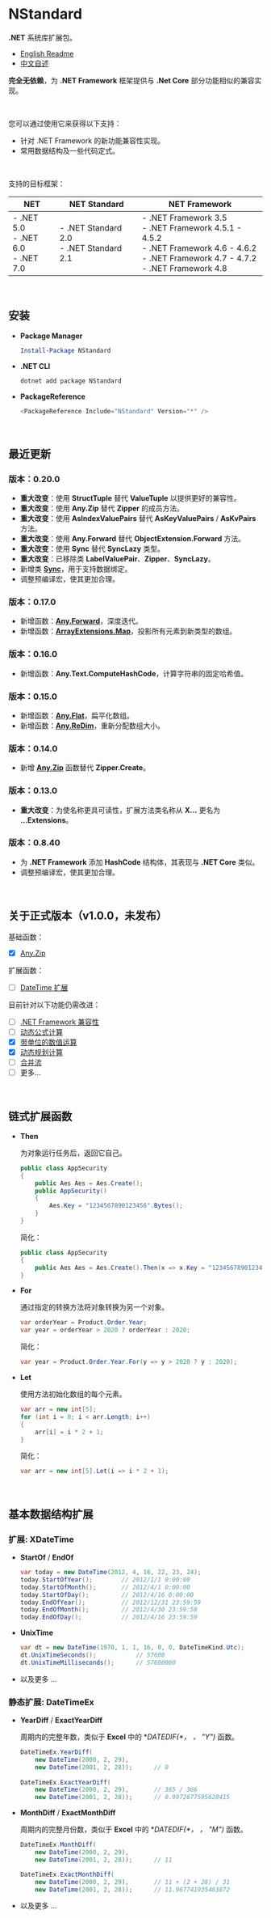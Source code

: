 # NStandard

**.NET** 系统库扩展包。

- [English Readme](https://github.com/zmjack/NStandard/blob/master/README.md)
- [中文自述](https://github.com/zmjack/NStandard/blob/master/README-CN.md)

**完全无依赖**，为 **.NET Framework** 框架提供与 **.Net Core** 部分功能相似的兼容实现。

<br/>

您可以通过使用它来获得以下支持：

- 针对 .NET Framework 的新功能兼容性实现。
- 常用数据结构及一些代码定式。

<br/>

支持的目标框架：

| NET                                        | NET Standard                                 | NET Framework                                                |
| ------------------------------------------ | -------------------------------------------- | ------------------------------------------------------------ |
| - .NET 5.0<br />- .NET 6.0<br />- .NET 7.0 | - .NET Standard 2.0<br />- .NET Standard 2.1 | - .NET Framework 3.5<br />- .NET Framework 4.5.1 - 4.5.2<br />- .NET Framework 4.6 - 4.6.2<br />- .NET Framework 4.7 - 4.7.2<br />- .NET Framework 4.8 |

<br/>

## 安装

- **Package Manager**

  ```powershell
  Install-Package NStandard
  ```

- **.NET CLI**

  ```powershell
  dotnet add package NStandard
  ```

- **PackageReference**

  ```powershell
  <PackageReference Include="NStandard" Version="*" />
  ```

<br/>

## 最近更新

### 版本：0.20.0

- **重大改变**：使用 **StructTuple** 替代 **ValueTuple** 以提供更好的兼容性。
- **重大改变**：使用 **Any.Zip** 替代 **Zipper** 的成员方法。
- **重大改变**：使用 **AsIndexValuePairs** 替代 **AsKeyValuePairs** / **AsKvPairs** 方法。
- **重大改变**：使用 **Any.Forward** 替代 **ObjectExtension.Forward** 方法。
- **重大改变**：使用 **Sync** 替代 **SyncLazy** 类型。
- **重大改变**：已移除类 **LabelValuePair**、**Zipper**、**SyncLazy**。
- 新增类 **[Sync](https://github.com/zmjack/NStandard/blob/master/docs/cn/Sync.md)**，用于支持数据绑定。
- 调整预编译宏，使其更加合理。

### 版本：0.17.0

- 新增函数：**[Any.Forward](https://github.com/zmjack/NStandard/blob/master/docs/cn/Any.Forward.md)**，深度迭代。
- 新增函数：**[ArrayExtensions.Map](https://github.com/zmjack/NStandard/blob/master/docs/cn/ArrayExtensions.md)**，投影所有元素到新类型的数组。

### 版本：0.16.0

- 新增函数：**Any.Text.ComputeHashCode**，计算字符串的固定哈希值。

### 版本：0.15.0

- 新增函数：**[Any.Flat](https://github.com/zmjack/NStandard/blob/master/docs/cn/Any.Flat.md)**，扁平化数组。
- 新增函数：**[Any.ReDim](https://github.com/zmjack/NStandard/blob/master/docs/cn/Any.ReDim.md)**，重新分配数组大小。

### 版本：0.14.0

- 新增 **[Any.Zip](https://github.com/zmjack/NStandard/blob/master/docs/cn/Any.Zip.md)** 函数替代 **Zipper.Create**。

### 版本：0.13.0

- **重大改变**：为使名称更具可读性，扩展方法类名称从 **X...** 更名为 **...Extensions**。

### 版本：0.8.40

- 为 **.NET Framework** 添加 **HashCode** 结构体，其表现与 **.NET Core** 类似。
- 调整预编译宏，使其更加合理。

<br/>

## 关于正式版本（v1.0.0，未发布）

基础函数：

- [x] [Any.Zip](https://github.com/zmjack/NStandard/blob/master/docs/cn/Any.Zip.md)

扩展函数：

- [ ] [DateTime 扩展](https://github.com/zmjack/NStandard/blob/master/docs/cn/DateTimeExtensions.md)

目前针对以下功能仍需改进：

- [ ] [.NET Framework 兼容性](https://github.com/zmjack/NStandard/blob/master/docs/cn/Compatibility.md)
- [ ] [动态公式计算](https://github.com/zmjack/NStandard/blob/master/docs/cn/Evaluator.md)
- [x] [带单位的数值运算](https://github.com/zmjack/NStandard/blob/master/docs/cn/UnitValue.md)
- [x] [动态规划计算](https://github.com/zmjack/NStandard/blob/master/docs/cn/DpContainer.md)
- [ ] [合并流](https://github.com/zmjack/NStandard/blob/master/docs/cn/SequenceInputStream.md)
- [ ] 更多...

<br/>

## 链式扩展函数

- **Then**

  为对象运行任务后，返回它自己。

  ```csharp
  public class AppSecurity
  {
      public Aes Aes = Aes.Create();
      public AppSecurity()
      {
          Aes.Key = "1234567890123456".Bytes();
      }
  }
  ```

  简化：

  ```csharp
  public class AppSecurity
  {
      public Aes Aes = Aes.Create().Then(x => x.Key = "1234567890123456".Bytes());
  }
  ```

- **For**

  通过指定的转换方法将对象转换为另一个对象。

  ```csharp
  var orderYear = Product.Order.Year;
  var year = orderYear > 2020 ? orderYear : 2020;
  ```

  简化：

  ```csharp
  var year = Product.Order.Year.For(y => y > 2020 ? y : 2020);
  ```

- **Let**

  使用方法初始化数组的每个元素。

  ```csharp
  var arr = new int[5];
  for (int i = 0; i < arr.Length; i++)
  {
      arr[i] = i * 2 + 1;
  }
  ```

  简化：

  ```csharp
  var arr = new int[5].Let(i => i * 2 + 1);
  ```

<br/>

## 基本数据结构扩展

### 扩展: XDateTime

- **StartOf** / **EndOf**

  ```csharp
  var today = new DateTime(2012, 4, 16, 22, 23, 24);
  today.StartOfYear();        // 2012/1/1 0:00:00
  today.StartOfMonth();       // 2012/4/1 0:00:00
  today.StartOfDay();         // 2012/4/16 0:00:00
  today.EndOfYear();          // 2012/12/31 23:59:59
  today.EndOfMonth();         // 2012/4/30 23:59:59
  today.EndOfDay();           // 2012/4/16 23:59:59
  ```

- **UnixTime**

  ```csharp
  var dt = new DateTime(1970, 1, 1, 16, 0, 0, DateTimeKind.Utc);
  dt.UnixTimeSeconds();           // 57600
  dt.UnixTimeMilliseconds();      // 57600000
  ```

- 以及更多 ...

### 静态扩展: DateTimeEx

- **YearDiff** / **ExactYearDiff**

  周期内的完整年数，类似于 **Excel** 中的 **DATEDIF(*， *， "Y")** 函数。

  ```csharp
  DateTimeEx.YearDiff(
      new DateTime(2000, 2, 29),
      new DateTime(2001, 2, 28));      // 0
    
  DateTimeEx.ExactYearDiff(
      new DateTime(2000, 2, 29),       // 365 / 366
      new DateTime(2001, 2, 28));      // 0.9972677595628415
  ```

- **MonthDiff** / **ExactMonthDiff**

  周期内的完整月份数，类似于 **Excel** 中的 **DATEDIF(*， *， "M")** 函数。

  ```csharp
  DateTimeEx.MonthDiff(
      new DateTime(2000, 2, 29),
      new DateTime(2001, 2, 28));      // 11
  
  DateTimeEx.ExactMonthDiff(
      new DateTime(2000, 2, 29),       // 11 + (2 + 28) / 31
      new DateTime(2001, 2, 28));      // 11.967741935483872
  ```

- 以及更多 ...

